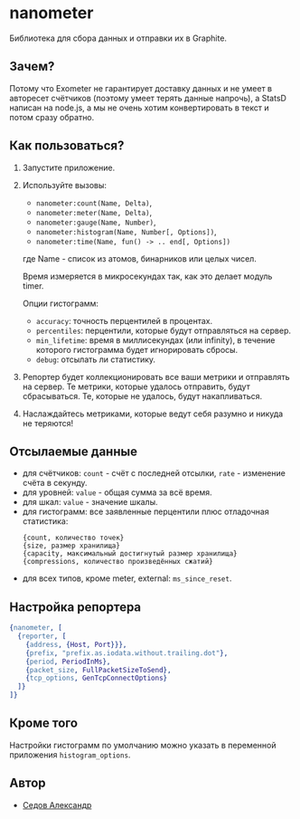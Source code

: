 nanometer
=====

Библиотека для сбора данных и отправки их в Graphite.

Зачем?
-----

Потому что Exometer не гарантирует доставку данных и не умеет в авторесет счётчиков (поэтому умеет терять данные напрочь),
а StatsD написан на node.js, а мы не очень хотим конвертировать в текст и потом сразу обратно.

Как пользоваться?
-----
1. Запустите приложение.
1. Используйте вызовы:
   * `nanometer:count(Name, Delta)`,
   * `nanometer:meter(Name, Delta)`,
   * `nanometer:gauge(Name, Number)`,
   * `nanometer:histogram(Name, Number[, Options])`,
   * `nanometer:time(Name, fun() -> .. end[, Options])`
  
   где Name - список из атомов, бинарников или целых чисел.

   Время измеряется в микросекундах так, как это делает модуль timer.
  
   Опции гистограмм:
   * `accuracy`: точность перцентилей в процентах.
   * `percentiles`: перцентили, которые будут отправляться на сервер.
   * `min_lifetime`: время в миллисекундах (или infinity), в течение которого гистограмма будет игнорировать сбросы.
   * `debug`: отсылать ли статистику.
1. Репортер будет коллекционировать все ваши метрики и отправлять на сервер. Те метрики, которые удалось отправить,
   будут сбрасываться. Те, которые не удалось, будут накапливаться.
1. Наслаждайтесь метриками, которые ведут себя разумно и никуда не теряются!

Отсылаемые данные
-----
- для счётчиков: `count` - счёт с последней отсылки, `rate` - изменение счёта в секунду.
- для уровней: `value` - общая сумма за всё время.
- для шкал: `value` - значение шкалы.
- для гистограмм: все заявленные перцентили плюс отладочная статистика:
   ```
   {count, количество точек}
   {size, размер хранилища}
   {capacity, максимальный достигнутый размер хранилища}
   {compressions, количество произведённых сжатий}
   ```
- для всех типов, кроме meter, external: `ms_since_reset`.

Настройка репортера
-----
```erlang
{nanometer, [
  {reporter, [
    {address, {Host, Port}}},
    {prefix, "prefix.as.iodata.without.trailing.dot"},
    {period, PeriodInMs},
    {packet_size, FullPacketSizeToSend},
    {tcp_options, GenTcpConnectOptions}
  ]}
]}
```

Кроме того
-----
Настройки гистограмм по умолчанию можно указать в переменной приложения `histogram_options`.

Автор
-----
* [Седов Александр](https://github.com/ElectronicRU)
